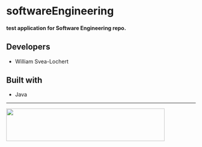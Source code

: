 ﻿# softwareEngineering

#### test application for Software Engineering repo.

## Developers

- William Svea-Lochert    


## Built with
- Java
<hr>

<img height="87" width="421" src="https://blogg.hiof.no/fremmedsprak/files/2015/02/logo_hiof_sort.png"> </img>



